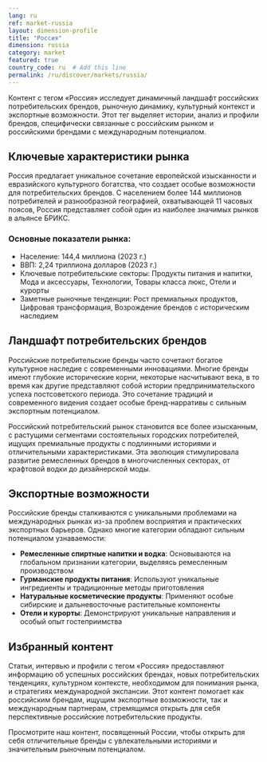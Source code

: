 ```yaml
---
lang: ru
ref: market-russia
layout: dimension-profile
title: "Россия"
dimension: russia
category: market
featured: true
country_code: ru  # Add this line
permalink: /ru/discover/markets/russia/
---
```


Контент с тегом «Россия» исследует динамичный ландшафт российских потребительских брендов, рыночную динамику, культурный контекст и экспортные возможности. Этот тег выделяет истории, анализ и профили брендов, специфически связанные с российским рынком и российскими брендами с международным потенциалом.

## Ключевые характеристики рынка

Россия предлагает уникальное сочетание европейской изысканности и евразийского культурного богатства, что создает особые возможности для потребительских брендов. С населением более 144 миллионов потребителей и разнообразной географией, охватывающей 11 часовых поясов, Россия представляет собой один из наиболее значимых рынков в альянсе БРИКС.

### Основные показатели рынка:
- Население: 144,4 миллиона (2023 г.)
- ВВП: 2,24 триллиона долларов (2023 г.)
- Ключевые потребительские секторы: Продукты питания и напитки, Мода и аксессуары, Технологии, Товары класса люкс, Отели и курорты
- Заметные рыночные тенденции: Рост премиальных продуктов, Цифровая трансформация, Возрождение брендов с историческим наследием

## Ландшафт потребительских брендов

Российские потребительские бренды часто сочетают богатое культурное наследие с современными инновациями. Многие бренды имеют глубокие исторические корни, некоторые насчитывают века, в то время как другие представляют собой истории предпринимательского успеха постсоветского периода. Это сочетание традиций и современного видения создает особые бренд-нарративы с сильным экспортным потенциалом.

Российский потребительский рынок становится все более изысканным, с растущими сегментами состоятельных городских потребителей, ищущих премиальные продукты с подлинными историями и отличительными характеристиками. Эта эволюция стимулировала развитие ремесленных брендов в многочисленных секторах, от крафтовой водки до дизайнерской моды.

## Экспортные возможности

Российские бренды сталкиваются с уникальными проблемами на международных рынках из-за проблем восприятия и практических экспортных барьеров. Однако многие категории обладают сильным потенциалом узнаваемости:

- **Ремесленные спиртные напитки и водка**: Основываются на глобальном признании категории, выделяясь ремесленным производством
- **Гурманские продукты питания**: Используют уникальные ингредиенты и традиционные методы приготовления
- **Натуральные косметические продукты**: Применяют особые сибирские и дальневосточные растительные компоненты
- **Отели и курорты**: Демонстрируют уникальные направления и особый опыт гостеприимства

## Избранный контент

Статьи, интервью и профили с тегом «Россия» предоставляют информацию об успешных российских брендах, новых потребительских тенденциях, культурном контексте, необходимом для понимания рынка, и стратегиях международной экспансии. Этот контент помогает как российским брендам, ищущим экспортные возможности, так и международным партнерам, стремящимся открыть для себя перспективные российские потребительские продукты.

Просмотрите наш контент, посвященный России, чтобы открыть для себя отличительные бренды с увлекательными историями и значительным рыночным потенциалом.
